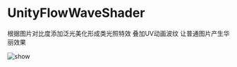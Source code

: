 # UnityFlowWaveShader
根据图片对比度添加泛光美化形成类光照特效
叠加UV动画波纹
让普通图片产生华丽效果

![show](https://user-images.githubusercontent.com/49360109/221117292-bff13312-d6d7-4a1a-bca8-3dbb75c45ffe.gif)

